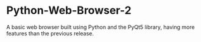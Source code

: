 # Python-Web-Browser-2
A basic web browser built using Python and the PyQt5 library, having more features than the previous release.
